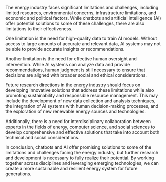 

The energy industry faces significant limitations and challenges, including limited resources, environmental concerns, infrastructure limitations, and economic and political factors. While chatbots and artificial intelligence (AI) offer potential solutions to some of these challenges, there are also limitations to their effectiveness.

One limitation is the need for high-quality data to train AI models. Without access to large amounts of accurate and relevant data, AI systems may not be able to provide accurate insights or recommendations.

Another limitation is the need for effective human oversight and intervention. While AI systems can analyze data and provide recommendations, human judgment is still necessary to ensure that decisions are aligned with broader social and ethical considerations.

Future research directions in the energy industry should focus on developing innovative solutions that address these limitations while also promoting sustainability and responsible resource management. This may include the development of new data collection and analysis techniques, the integration of AI systems with human decision-making processes, and the exploration of new renewable energy sources and technologies.

Additionally, there is a need for interdisciplinary collaboration between experts in the fields of energy, computer science, and social sciences to develop comprehensive and effective solutions that take into account both technical and social considerations.

In conclusion, chatbots and AI offer promising solutions to some of the limitations and challenges facing the energy industry, but further research and development is necessary to fully realize their potential. By working together across disciplines and leveraging emerging technologies, we can create a more sustainable and resilient energy system for future generations.
